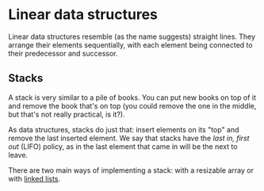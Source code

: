# Linear data structures

Linear data structures resemble (as the name suggests) straight lines. They
arrange their elements sequentially, with each element being connected to their
predecessor and successor.

## Stacks

A stack is very similar to a pile of books. You can put new books on top of it
and remove the book that's on top (you could remove the one in the middle, but
that's not really practical, is it?).

As data structures, stacks do just that: insert elements on its "top" and remove
the last inserted element. We say that stacks have the _last in, first out_
(LIFO) policy, as in the last element that came in will be the next to leave.

There are two main ways of implementing a stack: with a resizable array or with
[linked lists](#linked-lists).
